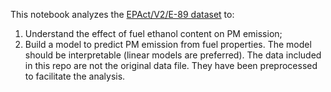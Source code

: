 This notebook analyzes the [EPAct/V2/E-89
dataset](https://www.epa.gov/moves/epactv2e-89-tier-2-gasoline-fuel-effects-study)
to:
1. Understand the effect of fuel ethanol content on PM emission;
2. Build a model to predict PM emission from fuel properties. The model should
   be interpretable (linear models are preferred).
   The data included in this repo are not the original data file. They have
   been preprocessed to facilitate the analysis.
